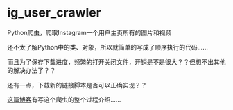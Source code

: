 # ig_user_crawler
Python爬虫，爬取Instagram一个用户主页所有的图片和视频

还不太了解Python中的类、对象，所以就简单的写成了顺序执行的代码……

而且为了保存下载进度，频繁的打开关闭文件，开销是不是很大？？但想不出其他的解决办法了？？

还有一点，下载新的链接脚本是否可以正确实现？？

[这篇博客](http://htxf.github.io/2017/03/29/Python%E7%88%AC%E8%99%AB-%E7%88%AC%E5%8F%96%E5%AD%99%E8%89%BA%E7%8F%8DInstagram%E4%B8%8A%E7%9A%84%E7%85%A7%E7%89%87%E5%92%8C%E8%A7%86%E9%A2%91/)有写这个爬虫的整个过程介绍……